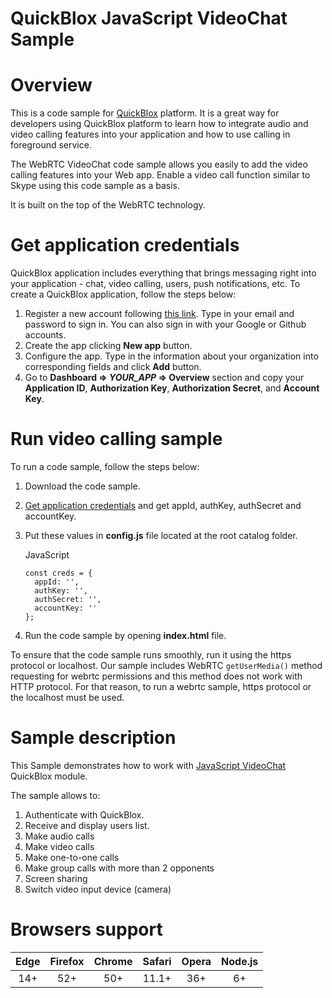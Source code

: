 # QuickBlox JavaScript VideoChat Sample

# Overview

This is a code sample for [QuickBlox](http://quickblox.com/) platform.
It is a great way for developers using QuickBlox platform to learn how to integrate audio and video calling features into your application and how to use calling in foreground service.

The WebRTC VideoChat code sample allows you easily to add the video calling features into your Web app. Enable a video call function similar to Skype using this code sample as a basis.

It is built on the top of the WebRTC technology.

# Get application credentials
[](#get-application-credentials)

QuickBlox application includes everything that brings messaging right
into your application - chat, video calling, users, push notifications,
etc. To create a QuickBlox application, follow the steps below:

1.  Register a new account following [this
    link](https://admin.quickblox.com/signup). Type in your email and
    password to sign in. You can also sign in with your Google or Github
    accounts.
2.  Create the app clicking **New app** button.
3.  Configure the app. Type in the information about your organization
    into corresponding fields and click **Add** button.
4.  Go to **Dashboard =\> *YOUR\_APP* =\> Overview** section and copy
    your **Application ID**, **Authorization Key**, **Authorization
    Secret**, and **Account Key**.
    
    
# Run video calling sample
[](#video-chat-sample)

To run a code sample, follow the steps below:

1.  Download the code sample.
2.  [Get application credentials](#get-application-credentials) and get appId, authKey, authSecret and accountKey.
               
3.  Put these values in **config.js** file located at the root catalog
    folder.

    JavaScript
    
        const creds = {
          appId: '',
          authKey: '',
          authSecret: '',
          accountKey: ''
        };

4.  Run the code sample by opening **index.html** file.

To ensure that the code sample runs smoothly, run it using the https
protocol or localhost. Our sample includes WebRTC
`getUserMedia()` method requesting for webrtc permissions and this method
does not work with HTTP protocol. For that reason, to run a webrtc
sample, https protocol or the localhost must be used.

# Sample description

This Sample demonstrates how to work with [JavaScript VideoChat](https://quickblox.com/developers/Sample-webrtc-web) QuickBlox module.

The sample allows to:

1. Authenticate with QuickBlox.
2. Receive and display users list.
3. Make audio calls
4. Make video calls
5. Make one-to-one calls
6. Make group calls with more than 2 opponents
7. Screen sharing
8. Switch video input device (camera) 

# Browsers support

| Edge   | Firefox | Chrome | Safari | Opera | Node.js |
|:----:|:-------:|:------:|:------:|:-----:|:-------:|
| 14+  |  52+    | 50+    |  11.1+  |  36+  |    6+   |
